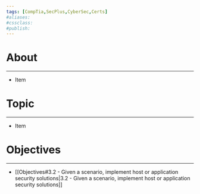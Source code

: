```yaml
---
tags: [CompTia,SecPlus,CyberSec,Certs]
#aliases:
#cssclass:
#publish:
---
```


# About
---
- Item

# Topic
---
- Item

# Objectives
---
- [[Objectives#3.2 - Given a scenario, implement host or application security solutions|3.2 - Given a scenario, implement host or application security solutions]]